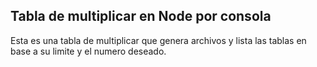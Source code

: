 

## Tabla de multiplicar en Node por consola

Esta es una tabla de multiplicar que genera archivos y lista las tablas en base a su limite y el numero deseado.
